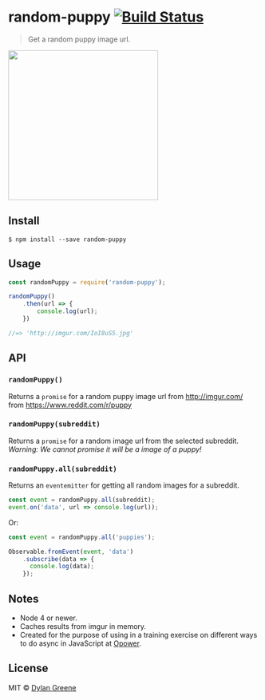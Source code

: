 # random-puppy [![Build Status](https://travis-ci.org/dylang/random-puppy.svg?branch=master)](https://travis-ci.org/dylang/random-puppy)

> Get a random puppy image url.

<img src="http://i.imgur.com/0zZ8m6B.jpg" width="300px">

## Install

```
$ npm install --save random-puppy
```


## Usage

```js
const randomPuppy = require('random-puppy');

randomPuppy()
    .then(url => {
        console.log(url);
    })

//=> 'http://imgur.com/IoI8uS5.jpg'
```


## API

### `randomPuppy()`

Returns a `promise` for a random puppy image url from http://imgur.com/ from https://www.reddit.com/r/puppy

### `randomPuppy(subreddit)`

Returns a `promise` for a random image url from the selected subreddit. *Warning: We cannot promise it will be a image of a puppy!*

### `randomPuppy.all(subreddit)`

Returns an `eventemitter` for getting all random images for a subreddit.

```js
const event = randomPuppy.all(subreddit);
event.on('data', url => console.log(url));
```

Or:
```js
const event = randomPuppy.all('puppies');

Observable.fromEvent(event, 'data')
    .subscribe(data => {
      console.log(data);
    });
```

## Notes

* Node 4 or newer.
* Caches results from imgur in memory.
* Created for the purpose of using in a training exercise on different ways to do async in JavaScript at [Opower](https://opower.com/).

## License

MIT © [Dylan Greene](https://github.com/dylang)
